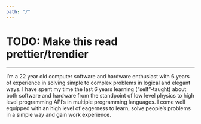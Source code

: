 ```yaml
---
path: "/"
---
```


# TODO: Make this read prettier/trendier

---

I’m a 22 year old computer software and hardware enthusiast with 6 years of experience in solving simple to complex problems in logical and elegant ways. I have spent my time the last 6 years learning (“self”-taught) about both software and hardware from the standpoint of low level physics to high level programming API’s in multiple programming languages. I come well equipped with an high level of eagerness to learn, solve people’s problems in a simple way and gain work experience.
